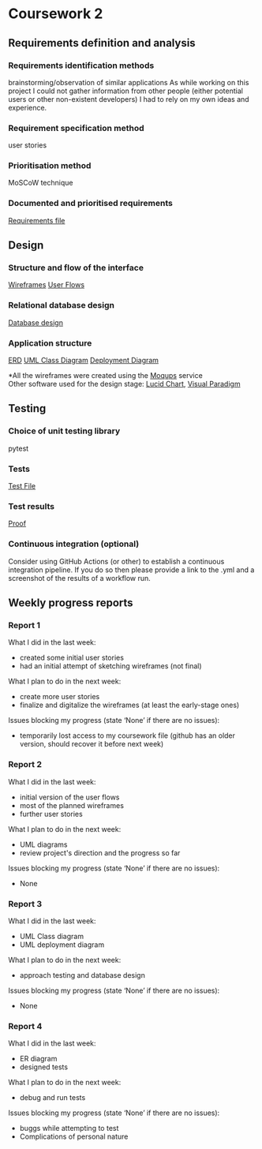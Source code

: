 # Coursework 2

## Requirements definition and analysis

### Requirements identification methods
brainstorming/observation of similar applications
As while working on this project I could not gather information from other people (either potential users or other non-existent developers) I had to rely on my own ideas and experience.
### Requirement specification method
user stories
### Prioritisation method
MoSCoW technique
### Documented and prioritised requirements
[Requirements file](design_requirements.md)

## Design

### Structure and flow of the interface
[Wireframes](design\wireframes)
[User Flows](design\user_flows.png)
### Relational database design
[Database design](design\db_design.png)
### Application structure
[ERD](design\er_diagram.png)
[UML Class Diagram](design\class_diagram.png)
[Deployment Diagram](design\deployment_diagram.png)

*All the wireframes were created using the [Moqups](https://moqups.com) service <br/>
Other software used for the design stage: [Lucid Chart](https://lucidchart.com), [Visual Paradigm](https://online.visual-paradigm.com)

## Testing
### Choice of unit testing library
pytest
### Tests
[Test File](test\test_user.py)
### Test results
[Proof](proof_of_testing.png)

### Continuous integration (optional)
Consider using GitHub Actions (or other) to establish a continuous integration pipeline. If you do so then please provide a link to the .yml and a screenshot of the results of a workflow run.

## Weekly progress reports

### Report 1
What I did in the last week:
- created some initial user stories
- had an initial attempt of sketching wireframes (not final)

What I plan to do in the next week:
- create more user stories
- finalize and digitalize the wireframes (at least the early-stage ones)

Issues blocking my progress (state ‘None’ if there are no issues):
- temporarily lost access to my coursework file (github has an older version, should recover it before next week)

### Report 2
What I did in the last week:
- initial version of the user flows
- most of the planned wireframes
- further user stories

What I plan to do in the next week:
- UML diagrams
- review project's direction and the progress so far

Issues blocking my progress (state ‘None’ if there are no issues):
- None

### Report 3
What I did in the last week:
- UML Class diagram
- UML deployment diagram

What I plan to do in the next week:
- approach testing and database design

Issues blocking my progress (state ‘None’ if there are no issues):
- None

### Report 4
What I did in the last week:
- ER diagram
- designed tests

What I plan to do in the next week:
- debug and run tests

Issues blocking my progress (state ‘None’ if there are no issues):
- buggs while attempting to test
- Complications of personal nature